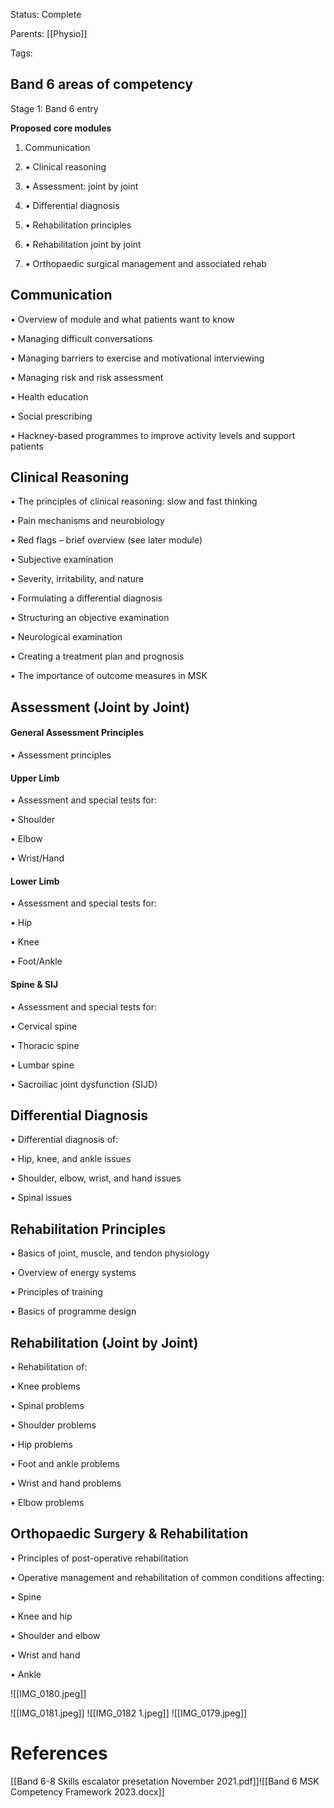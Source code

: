 
Status: Complete

Parents: [[Physio]]

Tags: 

## Band 6 areas of competency

Stage 1: Band 6 entry

**Proposed core modules**

1. Communication

2. • Clinical reasoning

3. • Assessment: joint by joint

4. • Differential diagnosis

5. • Rehabilitation principles

6. • Rehabilitation joint by joint

7. • Orthopaedic surgical management and associated rehab 

## Communication

• Overview of module and what patients want to know

• Managing difficult conversations

• Managing barriers to exercise and motivational interviewing

• Managing risk and risk assessment

• Health education

• Social prescribing

• Hackney-based programmes to improve activity levels and support patients

## Clinical Reasoning

• The principles of clinical reasoning: slow and fast thinking

• Pain mechanisms and neurobiology

• Red flags – brief overview (see later module)

• Subjective examination

• Severity, irritability, and nature

• Formulating a differential diagnosis

• Structuring an objective examination

• Neurological examination

• Creating a treatment plan and prognosis

• The importance of outcome measures in MSK

## Assessment (Joint by Joint)

#### General Assessment Principles

• Assessment principles

#### Upper Limb

• Assessment and special tests for:

• Shoulder

• Elbow

• Wrist/Hand

#### Lower Limb

• Assessment and special tests for:

• Hip

• Knee

• Foot/Ankle

#### Spine & SIJ

• Assessment and special tests for:

• Cervical spine

• Thoracic spine

• Lumbar spine

• Sacroiliac joint dysfunction (SIJD)

## Differential Diagnosis

• Differential diagnosis of:

• Hip, knee, and ankle issues

• Shoulder, elbow, wrist, and hand issues

• Spinal issues

## Rehabilitation Principles

• Basics of joint, muscle, and tendon physiology

• Overview of energy systems

• Principles of training

• Basics of programme design

## Rehabilitation (Joint by Joint)

• Rehabilitation of:

• Knee problems

• Spinal problems

• Shoulder problems

• Hip problems

• Foot and ankle problems

• Wrist and hand problems

• Elbow problems

## Orthopaedic Surgery & Rehabilitation

• Principles of post-operative rehabilitation

• Operative management and rehabilitation of common conditions affecting:

• Spine

• Knee and hip

• Shoulder and elbow

• Wrist and hand

• Ankle



![[IMG_0180.jpeg]]

![[IMG_0181.jpeg]]
![[IMG_0182 1.jpeg]]
![[IMG_0179.jpeg]]
# References

[[Band 6-8 Skills escalator presetation November 2021.pdf]]![[Band 6 MSK Competency Framework 2023.docx]]

